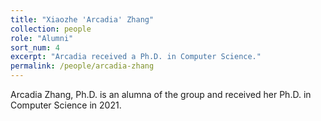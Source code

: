 ```yaml
---
title: "Xiaozhe 'Arcadia' Zhang"
collection: people
role: "Alumni"
sort_num: 4
excerpt: "Arcadia received a Ph.D. in Computer Science."
permalink: /people/arcadia-zhang
---
```


Arcadia Zhang, Ph.D. is an alumna of the group and received her Ph.D. in Computer Science in 2021.
